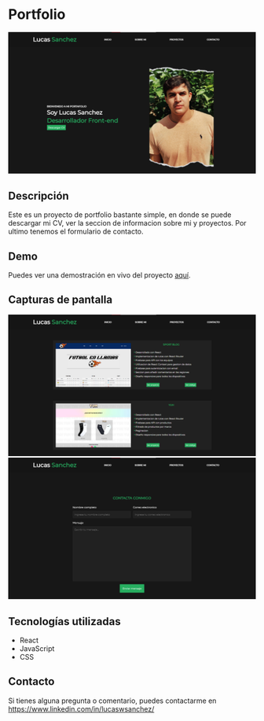 # Portfolio

![Portfolio](/src/assets/images/screenshot1.png)

## Descripción
Este es un proyecto de portfolio bastante simple, en donde se puede descargar mi CV, ver la seccion de informacion sobre mi y proyectos. Por ultimo tenemos el formulario de contacto.

## Demo
Puedes ver una demostración en vivo del proyecto [aquí](https://lucaswsanchez-portfolio.netlify.app/).

## Capturas de pantalla
![Captura de pantalla 1](/src/assets/images/screenshot2.png)
![Captura de pantalla 2](/src/assets/images/screenshot3.png)

## Tecnologías utilizadas
- React
- JavaScript
- CSS

## Contacto
Si tienes alguna pregunta o comentario, puedes contactarme en https://www.linkedin.com/in/lucaswsanchez/
